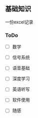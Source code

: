 ## 基础知识

一份excel记录

###  ToDo

- [ ] 数学
- [ ] 信号系统
- [ ] 语音基础
- [ ] 深度学习
- [ ] 英语听写
- [ ] 软件使用
- [ ] 随感

